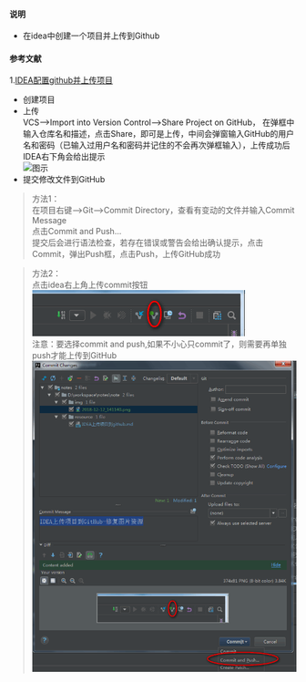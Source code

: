 #### 说明

* 在idea中创建一个项目并上传到Github

#### 参考文献
1.[IDEA配置github并上传项目](https://www.cnblogs.com/jinjiyese153/p/6796668.html)


* 创建项目
* 上传  
VCS-->Import into Version Control-->Share Project on GitHub，
在弹框中输入仓库名和描述，点击Share，即可是上传，中间会弹窗输入GitHub的用户名和密码（已输入过用户名和密码并记住的不会再次弹框输入），上传成功后IDEA右下角会给出提示  
![图示](https://github.com/Cubic-luo/notes/blob/master/note/img/2018-12-11-1.pn)  
* 提交修改文件到GitHub  
>方法1：  
在项目右键-->Git-->Commit Directory，查看有变动的文件并输入Commit Message  
点击Commit and Push...  
提交后会进行语法检查，若存在错误或警告会给出确认提示，点击Commit，弹出Push框，点击Push，上传GitHub成功  

>方法2：  
点击idea右上角上传commit按钮
![图示](https://github.com/Cubic-luo/notes/blob/master/note/img/2018-12-12_141140.png)   
注意：要选择commit and push,如果不小心只commit了，则需要再单独push才能上传到GitHub
![图示](https://github.com/Cubic-luo/notes/blob/master/note/img//2018-12-12_141527.png)
